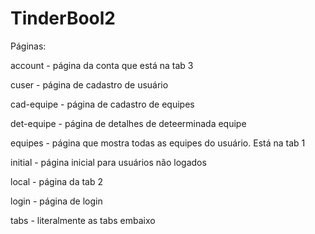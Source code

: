 # TinderBool2

Páginas:

  account - página da conta que está na tab 3
  
  cuser - página de cadastro de usuário
  
  cad-equipe - página de cadastro de equipes
  
  det-equipe - página de detalhes de deteerminada equipe
  
  equipes - página que mostra todas as equipes do usuário. Está na tab 1
  
  initial - página inicial para usuários não logados
  
  local - página da tab 2
  
  login - página de login
  
  tabs - literalmente as tabs embaixo
